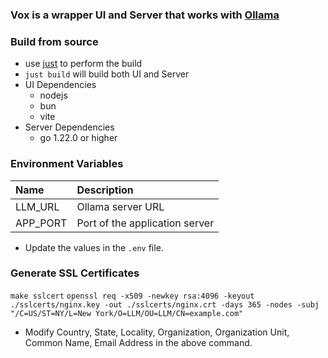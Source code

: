 ### Vox is a wrapper UI and Server that works with [Ollama](https://ollama.com/)

### Build from source

- use [just](https://github.com/casey/just/releases) to perform the build
- `just build` will build both UI and Server
- UI Dependencies
  - nodejs
  - bun
  - vite
- Server Dependencies
  - go 1.22.0 or higher

### Environment Variables

| Name     | Description                    |
| :------- | :----------------------------- |
| LLM_URL  | Ollama server URL              |
| APP_PORT | Port of the application server |

- Update the values in the `.env` file.

### Generate SSL Certificates

`make sslcert`
`openssl req -x509 -newkey rsa:4096 -keyout ./sslcerts/nginx.key -out ./sslcerts/nginx.crt -days 365 -nodes -subj "/C=US/ST=NY/L=New York/O=LLM/OU=LLM/CN=example.com"`

- Modify Country, State, Locality, Organization, Organization Unit, Common Name, Email Address in the above command.
